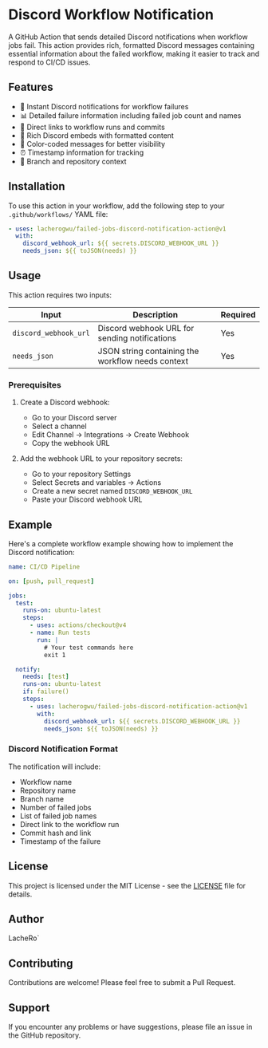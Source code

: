 # Discord Workflow Notification

A GitHub Action that sends detailed Discord notifications when workflow jobs fail. This action provides rich, formatted Discord messages containing essential information about the failed workflow, making it easier to track and respond to CI/CD issues.

## Features

- 🔔 Instant Discord notifications for workflow failures
- 📊 Detailed failure information including failed job count and names
- 🔗 Direct links to workflow runs and commits
- 💅 Rich Discord embeds with formatted content
- 🎨 Color-coded messages for better visibility
- ⏰ Timestamp information for tracking
- 📌 Branch and repository context

## Installation

To use this action in your workflow, add the following step to your `.github/workflows/` YAML file:

```yaml
- uses: lacherogwu/failed-jobs-discord-notification-action@v1
  with:
    discord_webhook_url: ${{ secrets.DISCORD_WEBHOOK_URL }}
    needs_json: ${{ toJSON(needs) }}
```

## Usage

This action requires two inputs:

| Input                 | Description                                       | Required |
| --------------------- | ------------------------------------------------- | -------- |
| `discord_webhook_url` | Discord webhook URL for sending notifications     | Yes      |
| `needs_json`          | JSON string containing the workflow needs context | Yes      |

### Prerequisites

1. Create a Discord webhook:

   - Go to your Discord server
   - Select a channel
   - Edit Channel → Integrations → Create Webhook
   - Copy the webhook URL

2. Add the webhook URL to your repository secrets:
   - Go to your repository Settings
   - Select Secrets and variables → Actions
   - Create a new secret named `DISCORD_WEBHOOK_URL`
   - Paste your Discord webhook URL

## Example

Here's a complete workflow example showing how to implement the Discord notification:

```yaml
name: CI/CD Pipeline

on: [push, pull_request]

jobs:
  test:
    runs-on: ubuntu-latest
    steps:
      - uses: actions/checkout@v4
      - name: Run tests
        run: |
          # Your test commands here
          exit 1

  notify:
    needs: [test]
    runs-on: ubuntu-latest
    if: failure()
    steps:
      - uses: lacherogwu/failed-jobs-discord-notification-action@v1
        with:
          discord_webhook_url: ${{ secrets.DISCORD_WEBHOOK_URL }}
          needs_json: ${{ toJSON(needs) }}
```

### Discord Notification Format

The notification will include:

- Workflow name
- Repository name
- Branch name
- Number of failed jobs
- List of failed job names
- Direct link to the workflow run
- Commit hash and link
- Timestamp of the failure

## License

This project is licensed under the MIT License - see the [LICENSE](LICENSE) file for details.

## Author

LacheRo`

## Contributing

Contributions are welcome! Please feel free to submit a Pull Request.

## Support

If you encounter any problems or have suggestions, please file an issue in the GitHub repository.
